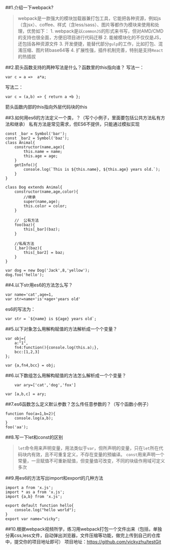 ##1.介绍一下webpack?
>webpack是一款强大的模块加载器兼打包工具，它能把各种资源，例如js（含jsx）、coffee、样式（含less/sass）、图片等都作为模块来使用和处理，优势如下：
		1. webpack是以`commonJS`的形式来书写，但对AMD/CMD的支持也很全面，方便旧项目进行代码迁移
		2. 能被模块化的不仅仅是JS，还包括各种资源文件
		3. 开发便捷，能替代部分`gulp`的工作，比如打包、混淆压缩、图片转base64等
		4. 扩展性强，插件机制完善，特别是支持`React`的热插拔



##2.箭头函数支持的两种写法是什么？函数里的this指向谁？
写法一：
```
var c = a =>  a*a;
```
写法二：
```
var c = (a,b) => { return a +b };
```
箭头函数内部的this指向外层代码块的this


##3.如何用es6的方法定义一个类，？（写个小例子，里面要包括公共方法私有方法和继承）
私有方法是常见需求，但ES6不提供，只能通过模拟实现
```
const _bar = Symbol('bar');
const _bar2 = Symbol('baz');
class Animal{
    constructor(name,age){
        this.name = name;
        this.age = age;
    }
    getInfo(){
        console.log(`This is ${this.name}, ${this.age} years old.`);
    }
}

class Dog extends Animal{
    constructor(name,age,color){
        //继承
        super(name,age);
        this.color = color;
    }

    //  公有方法
    foo(baz){
        this[_bar](baz);
    }

    //私有方法
    [_bar](baz){
        this[_bar2] = baz;
    }
}

var dog = new Dog('Jack',8,'yellow');
dog.foo('hello');
```



##4.以下str用es6的方法怎么写？

```
var name='cat',age=1,
var str=name+'is'+age+'years old'

```
es6的写法为：
```
var str = `${name} is ${age} years old`;
```

##5.以下对象怎么用解构赋值的方法解析成一个个变量？

```
var obj={
	a:"1",
	fn4:function(){console.log(this.a);},
	bcc:[1,2,3]
};

```

```
var {a,fn4,bcc} = obj;
```

##6.以下数组怎么用解构赋值的方法怎么解析成一个个变量？
```
    var ary=['cat','dog','fox']

```


```
var [a,b,c] = ary;
```

##7.es6函数怎么定义默认参数？怎么传任意参数的？（写个函数小例子）
```
function foo(a=1,b=2){
    console.log(a,b);
}
foo('aa');
```

##8.写一下let和const的区别
>	`let`命令用来声明变量，用法类似于`var`，但所声明的变量，只在`let`所在代码块内有效，且不可重复定义，不存在变量的预编译。
>`const`用来声明一个常量，一旦赋值不可重新赋值，但变量值可改变，不同的块级作用域可定义多次


##9.用es6的方法写出import和export的几种方法
```
import a from 'x.js';
import * as a from 'x.js';
import {a,b} from 'x.js';

export default function hello{
	console.log("hello world");
}
export var name="vicky";
```

##10.根据webpack视频所学，练习用webpack打包一个文件出来（包括，单独分离css,less文件，自动弹出浏览器，文件压缩等功能，做完上传到自己的仓库中，提交你的项目地址即可）
项目地址：https://github.com/vickyzhu/testGit
